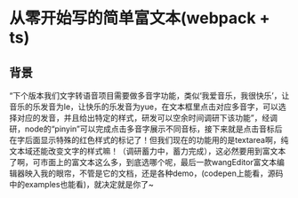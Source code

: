 # 从零开始写的简单富文本(webpack + ts)

## 背景

“下个版本我们文字转语音项目需要做多音字功能，类似‘我爱音乐，我很快乐’，让音乐的乐发音为le，让快乐的乐发音为yue，在文本框里点击对应多音字，可以选择对应的发音，并且给出特定的样式，研发可以空余时间调研下该功能”，经调研，node的“pinyin”可以完成点击多音字展示不同音标，接下来就是点击音标后在字后面显示特殊的红色样式的标记了！但我们现在的功能用的是textarea啊，纯文本域还能改变文字的样式嘛！（调研蓄力中，蓄力完成），这必然要用到富文本了啊，可市面上的富文本这么多，到底选哪个呢，最后一款wangEditor富文本编辑器映入我的眼帘，不管是它的文档，还是各种demo，(codepen上能看，源码中的examples也能看)，就决定就是你了~